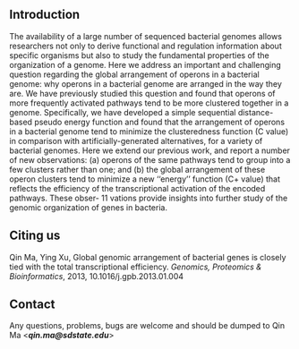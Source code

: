 ## Introduction ##
The availability of a large number of sequenced bacterial genomes allows researchers not
only to derive functional and regulation information about specific organisms but also to study the
fundamental properties of the organization of a genome. Here we address an important and challenging
question regarding the global arrangement of operons in a bacterial genome: why operons
in a bacterial genome are arranged in the way they are. We have previously studied this question
and found that operons of more frequently activated pathways tend to be more clustered together
in a genome. Specifically, we have developed a simple sequential distance-based pseudo energy function
and found that the arrangement of operons in a bacterial genome tend to minimize the clusteredness
function (C value) in comparison with artificially-generated alternatives, for a variety
of bacterial genomes. Here we extend our previous work, and report a number of new observations:
(a) operons of the same pathways tend to group into a few clusters rather than one; and (b) the
global arrangement of these operon clusters tend to minimize a new ‘‘energy’’ function (C+ value)
that reflects the efficiency of the transcriptional activation of the encoded pathways. These obser-
11 vations provide insights into further study of the genomic organization of genes in bacteria.

## Citing us ##
Qin Ma, Ying Xu, Global genomic arrangement of bacterial genes is closely tied with the total transcriptional efficiency. _Genomics, Proteomics & Bioinformatics_, 2013, 10.1016/j.gpb.2013.01.004

## Contact ##
Any questions, problems, bugs are welcome and should be dumped to Qin Ma <**_qin.ma@sdstate.edu_**>
